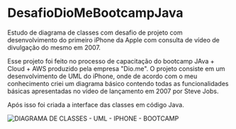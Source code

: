 # DesafioDioMeBootcampJava
Estudo de diagrama de classes com desafio de projeto com desenvolvimento do primeiro iPhone da Apple com consulta de vídeo de divulgação do mesmo em 2007.

Esse projeto foi feito no processo de capacitação do bootcamp JAva + Cloud + AWS produzido pela empresa "Dio.me". 
O projeto consiste em um desenvolvimento de UML do iPhone, onde de acordo com o meu conhecimento criei um diagrama básico contendo todas as funcionalidades básicas apresentadas no vídeo de lançamento em 2007 por Steve Jobs.

Após isso foi criada a interface das classes em código Java.


![DIAGRAMA DE CLASSES - UML - IPHONE - BOOTCAMP](https://github.com/MiguelCoelhoFarias/UMLforIPhoneBootcamp/assets/120602222/508e8583-3d3e-43a0-921d-92c6101e222e)
